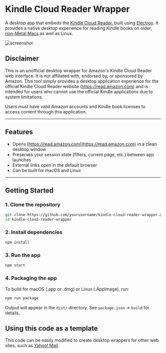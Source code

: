 # Kindle Cloud Reader Wrapper

A desktop app that embeds the [Kindle Cloud Reader](https://read.amazon.com),
built using [Electron](https://www.electronjs.org/). It provides a native desktop
experience for reading Kindle books on older,
[non-Metal Macs](https://chatgpt.com/share/6850764a-2418-8012-a04d-2d54a038e04e) as well as Linux.

![screenshot](./assets/screenshot.png)

## Disclaimer

This is an unofficial desktop wrapper for Amazon's Kindle Cloud Reader web interface. It is not affiliated with, endorsed by, or sponsored by Amazon. This tool simply provides a desktop application experience for the official Kindle Cloud Reader website (<https://read.amazon.com>) and is intended for users who cannot use the official Kindle applications due to system limitations.

Users must have valid Amazon accounts and Kindle book licenses to access content through this application.

---

## Features

- Opens [https://read.amazon.com](https://read.amazon.com) in a clean desktop window
- Preserves your session state (filters, current page, etc.) between app launches
- External links open in the default browser
- Can be built for macOS and Linux

---

## Getting Started

### 1. Clone the repository

```bash
git clone https://github.com/yourusername/kindle-cloud-reader-wrapper.git
cd kindle-cloud-reader-wrapper
```

### 2. Install dependencies

```bash
npm install
```

### 3. Run the app

```bash
npm start
```

### 4. Packaging the app

To build for macOS (.app or .dmg) or Linux (.AppImage), run:

```bash
npm run package
```

Output will appear in the `dist/` directory.
See `package.json` → `build` for details.

## Using this code as a template

This code can be easily modified to create desktop wrappers for other web sites,
such as [Yahoo! Mail](https://github.com/evokateur/kindle-cloud-reader-wrapper/tree/yahoo-mail).
